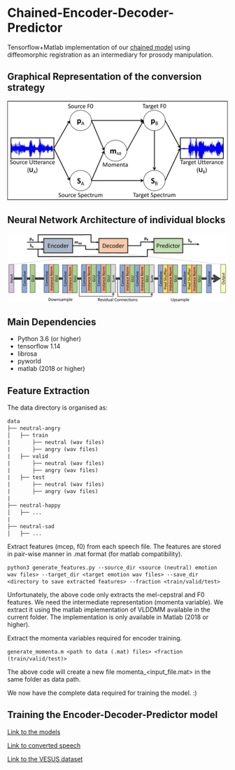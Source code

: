 # Chained-Encoder-Decoder-Predictor

Tensorflow+Matlab implementation of our [chained model](https://www.isca-speech.org/archive/interspeech_2020/shankar20b_interspeech.html) using diffeomorphic registration as an intermediary for prosody manipulation. 


## Graphical Representation of the conversion strategy
![Alt text](images/graphical_model.png?raw=true "Graphical Model")


## Neural Network Architecture of individual blocks
![Alt text](images/nn_model.png?raw=true "Neural Network Model")


## Main Dependencies

- Python 3.6 (or higher)
- tensorflow 1.14
- librosa 
- pyworld 
- matlab (2018 or higher)

## Feature Extraction

The data directory is organised as:
```
data
├── neutral-angry
│   ├── train
|       ├── neutral (wav files)
|       ├── angry (wav files)
|   ├── valid
|       ├── neutral (wav files)
|       ├── angry (wav files)
|   ├── test
|       ├── neutral (wav files)
|       ├── angry (wav files)
|
├── neutral-happy
│   ├── ...
|
├── neutral-sad
│   ├── ...
```

Extract features (mcep, f0) from each speech file.  The features are stored in pair-wise manner in .mat format (for matlab compatibility). 
```
python3 generate_features.py --source_dir <source (neutral) emotion wav files> --target_dir <target emotion wav files> --save_dir <directory to save extracted features> --fraction <train/valid/test>
```

Unfortunately, the above code only extracts the mel-cepstral and F0 features. We need the intermediate representation (momenta variable). We extract it using the matlab implementation of VLDDMM available in the current folder. The implementation is only available in Matlab (2018 or higher).

Extract the momenta variables required for encoder training.
```
generate_momenta.m <path to data (.mat) files> <fraction (train/valid/test)>
```
The above code will create a new file momenta_<input_file.mat> in the same folder as data path.

We now have the complete data required for training the model. :)

## Training the Encoder-Decoder-Predictor model



[Link to the models](https://drive.google.com/file/d/1INtgG17a0giI4EChgAefL1qr4RHr0Csl/view?usp=sharing)

[Link to converted speech](https://livejohnshopkins-my.sharepoint.com/:u:/g/personal/rshanka3_jh_edu/EcKMK_6lh5RDqL2_xrumaS8BQ8eVoL6g6aBr86bsJnCQFA?e=RLtcvP)

[Link to the VESUS dataset](https://engineering.jhu.edu/nsa/vesus/)
